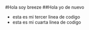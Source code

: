 #Hola soy breeze
##Hola yo de nuevo
- esta es mi tercer linea de codigo 
- esta es mi cuarta linea de codigo